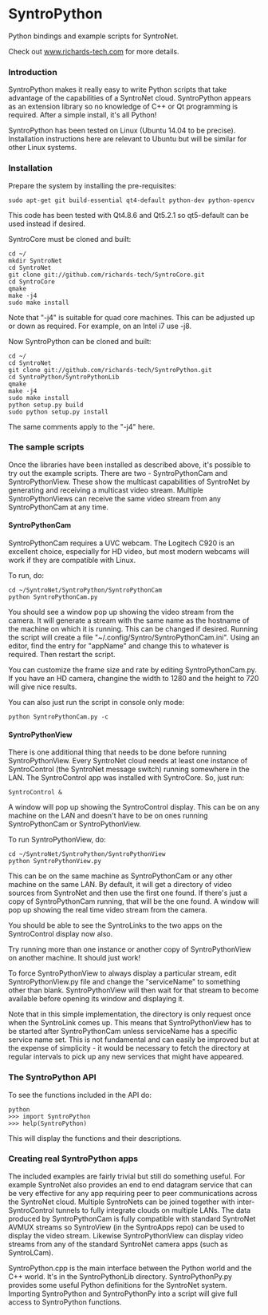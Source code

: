 # SyntroPython

Python bindings and example scripts for SyntroNet.

Check out www.richards-tech.com for more details.

### Introduction

SyntroPython makes it really easy to write Python scripts that take advantage of the capabilities of a SyntroNet cloud. SyntroPython appears as an extension library so no knowledge of C++ or Qt programming is required. After a simple install, it's all Python!

SyntroPython has been tested on Linux (Ubuntu 14.04 to be precise). Installation instructions here are relevant to Ubuntu but will be similar for other Linux systems.

### Installation

Prepare the system by installing the pre-requisites:

	sudo apt-get git build-essential qt4-default python-dev python-opencv

This code has been tested with Qt4.8.6 and Qt5.2.1 so qt5-default can be used instead if desired.

SyntroCore must be cloned and built:

	cd ~/
	mkdir SyntroNet
	cd SyntroNet
	git clone git://github.com/richards-tech/SyntroCore.git
	cd SyntroCore
	qmake
	make -j4
	sudo make install

Note that "-j4" is suitable for quad core machines. This can be adjusted up or down as required. For example, on an Intel i7 use -j8.

Now SyntroPython can be cloned and built:

	cd ~/
	cd SyntroNet
	git clone git://github.com/richards-tech/SyntroPython.git
	cd SyntroPython/SyntroPythonLib
	qmake
	make -j4
	sudo make install
	python setup.py build
	sudo python setup.py install

The same comments apply to the "-j4" here. 

### The sample scripts

Once the libraries have been installed as described above, it's possible to try out the example scripts. There are two - 
SyntroPythonCam and SyntroPythonView. These show the multicast capabilities of SyntroNet by generating and receiving a 
multicast video stream. Multiple SyntroPythonViews can receive the same video stream from any SyntroPythonCam at any time.

#### SyntroPythonCam

SyntroPythonCam requires a UVC webcam. The Logitech C920 is an excellent choice, especially for HD video, but most modern webcams will work if they are compatible with Linux.

To run, do:

	cd ~/SyntroNet/SyntroPython/SyntroPythonCam
	python SyntroPythonCam.py

You should see a window pop up showing the video stream from the camera. It will generate a stream with the same name as the hostname of the machine on which it is running. This can be changed if desired. Running the script will create a file "~/.config/Syntro/SyntroPythonCam.ini". Using an editor, find the entry for "appName" and change this to whatever is required. Then restart the script.

You can customize the frame size and rate by editing SyntroPythonCam.py. If you have an HD camera, changine the width to 1280 and the height to 720 will give nice results.

You can also just run the script in console only mode:

	python SyntroPythonCam.py -c
	
#### SyntroPythonView

There is one additional thing that needs to be done before running SyntroPythonView. Every SyntroNet cloud needs at least one instance of SyntroControl (the SyntroNet message switch) running somewhere in the LAN. The SyntroControl app was installed with SyntroCore. So, just run:

	SyntroControl &

A window will pop up showing the SyntroControl display. This can be on any machine on the LAN and doesn't have to be on ones running SyntroPythonCam or SyntroPythonView.

To run SyntroPythonView, do:

	cd ~/SyntroNet/SyntroPython/SyntroPythonView
	python SyntroPythonView.py


This can be on the same machine as SyntroPythonCam or any other machine on the same LAN. By default, it will get a directory of video sources from SyntroNet and then use the first one found. If there's just a copy of SyntroPythonCam running, that will be the one found. A window will pop up showing the real time video stream from the camera.

You should be able to see the SyntroLinks to the two apps on the SyntroControl display now also.

Try running more than one instance or another copy of SyntroPythonView on another machine. It should just work!

To force SyntroPythonView to always display a particular stream, edit SyntroPythonView.py file and change the "serviceName" to something other than blank. SyntroPythonView will then wait for that stream to become available before opening its window and displaying it.

Note that in this simple implementation, the directory is only request once when the SyntroLink comes up. This means that SyntroPythonView has to be started after SyntroPythonCam unless serviceName has a specific service name set. This is not fundamental and can easily be improved but at the expense of simplicity - it would be necessary to fetch the directory at regular intervals to pick up any new services that might have appeared.

### The SyntroPython API

To see the functions included in the API do:

	python
	>>> import SyntroPython
	>>> help(SyntroPython)

This will display the functions and their descriptions.

### Creating real SyntroPython apps

The included examples are fairly trivial but still do something useful. For example SyntroNet also provides an end to end datagram service that can be very effective for any app requiring peer to peer communications across the SyntroNet cloud. Multiple SyntroNets can be joined together with inter-SyntroControl tunnels to fully integrate clouds on multiple LANs. The data produced by SyntroPythonCam is fully compatible with standard SyntroNet AVMUX streams so SyntroView (in the SyntroApps repo) can be used to display the video stream. Likewise SyntroPythonView can display video streams from any of the standard SyntroNet camera apps (such as SyntroLCam).

SyntroPython.cpp is the main interface between the Python world and the C++ world. It's in the SyntroPythonLib directory. SyntroPythonPy.py provides some useful Python definitions for the SyntroNet system. Importing SyntroPython and SyntroPythonPy into a script will give full access to SyntroPython functions.



